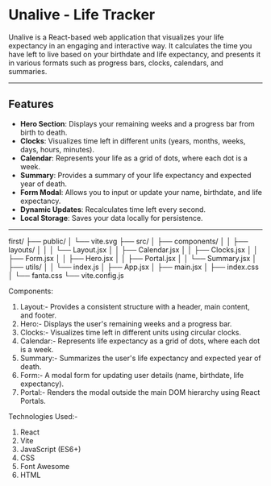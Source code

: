 # Unalive - Life Tracker

Unalive is a React-based web application that visualizes your life expectancy in an engaging and interactive way. It calculates the time you have left to live based on your birthdate and life expectancy, and presents it in various formats such as progress bars, clocks, calendars, and summaries.

---

## Features

- **Hero Section**: Displays your remaining weeks and a progress bar from birth to death.
- **Clocks**: Visualizes time left in different units (years, months, weeks, days, hours, minutes).
- **Calendar**: Represents your life as a grid of dots, where each dot is a week.
- **Summary**: Provides a summary of your life expectancy and expected year of death.
- **Form Modal**: Allows you to input or update your name, birthdate, and life expectancy.
- **Dynamic Updates**: Recalculates time left every second.
- **Local Storage**: Saves your data locally for persistence.

---

first/
├── public/
│   └── vite.svg
├── src/
│   ├── components/
│   │   ├── layouts/
│   │   │   └── Layout.jsx
│   │   ├── Calendar.jsx
│   │   ├── Clocks.jsx
│   │   ├── Form.jsx
│   │   ├── Hero.jsx
│   │   ├── Portal.jsx
│   │   └── Summary.jsx
│   ├── utils/
│   │   └── index.js
│   ├── App.jsx
│   ├── main.jsx
│   ├── index.css
│   └── fanta.css
└── vite.config.js

Components: 
1. Layout:- 
Provides a consistent structure with a header, main content, and footer.
2. Hero:-
Displays the user's remaining weeks and a progress bar.
3. Clocks:-
Visualizes time left in different units using circular clocks.
4. Calendar:-
Represents life expectancy as a grid of dots, where each dot is a week.
5. Summary:-
Summarizes the user's life expectancy and expected year of death.
6. Form:-
A modal form for updating user details (name, birthdate, life expectancy).
7. Portal:-
Renders the modal outside the main DOM hierarchy using React Portals.


Technologies Used:-
1. React
2. Vite
3. JavaScript (ES6+)
4. CSS
5. Font Awesome
6. HTML

